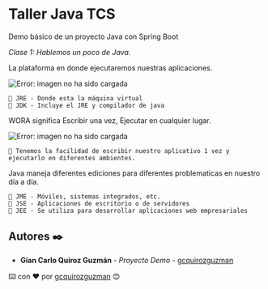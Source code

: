 # Taller Java TCS

Demo básico de un proyecto Java con Spring Boot

_Clase 1: Hablemos un poco de Java._

La plataforma en donde ejecutaremos nuestras aplicaciones.

![Error: imagen no ha sido cargada](https://github.com/gcquirozguzman/java-tcs-202001/blob/Clase-01/plataforma.png)

```
📢 JRE - Donde esta la máquina virtual
📢 JDK - Incluye el JRE y compilador de java
```

WORA significa Escribir una vez, Ejecutar en cualquier lugar.

![Error: imagen no ha sido cargada](https://github.com/gcquirozguzman/java-tcs-202001/blob/Clase-01/wora.png)

```
📢 Tenemos la facilidad de escribir nuestro aplicativo 1 vez y ejecutarlo en diferentes ambientes.
```

Java maneja diferentes ediciones para diferentes problematicas en nuestro día a día.

```
📢 JME - Móviles, sistemas integrados, etc.
📢 JSE - Aplicaciones de escritorio o de servidores
📢 JEE - Se utiliza para desarrollar aplicaciones web empresariales
```

## Autores ✒️

* **Gian Carlo Quiroz Guzmán** - *Proyecto Demo* - [gcquirozguzman](https://github.com/gcquirozguzman)



⌨️ con ❤️ por [gcquirozguzman](https://github.com/gcquirozguzman) 😊
